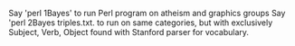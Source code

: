 Say 'perl 1Bayes' to run Perl program on atheism and graphics groups 
Say 'perl 2Bayes triples.txt. to run on same categories, but with exclusively Subject, Verb, Object found with Stanford parser for vocabulary. 
